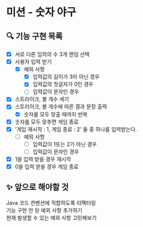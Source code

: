 # 미션 - 숫자 야구

## 🔍 기능 구현 목록

- [x] 서로 다른 임의의 수 3개 랜덤 선택
- [x] 사용자 입력 받기
  - [x] 예외 사항
    - [x] 입력값의 길이가 3이 아닌 경우
    - [x] 입력값의 첫글자가 0인 경우
    - [ ] 입력값이 문자인 경우
- [x] 스트라이크, 볼 개수 세기
- [x] 스트라이크, 볼 개수에 따른 결과 문장 출력
  - [x] 숫자를 모두 맞출 때까지 반복
- [x] 숫자를 모두 맞추면 게임 종료
- [x] '게임 재시작 : 1, 게임 종료 : 2' 둘 중 하나를 입력받는다.
  - [ ] 예외 사항
    - [ ] 입력값이 1또는 2가 아닌 경우
    - [ ] 입력값이 문자인 경우
- [x] 1을 입력 받을 경우 재시작
- [x] 0을 입력 받을 경우 게임 종료

## ✨ 앞으로 해야할 것
Java 코드 컨벤션에 적합하도록 리팩터링<br/>
기능 구현 안 된 예외 사항 추가하기<br/>
현재 발생할 수 있는 예외 사항 고민해보기
